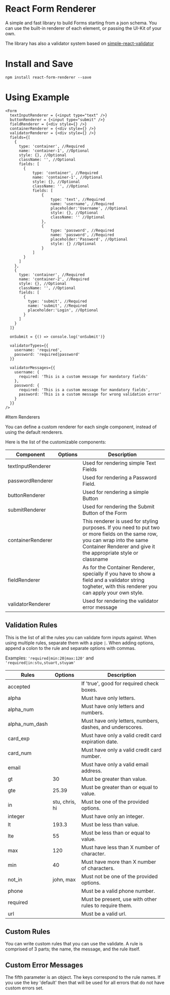 # React Form Renderer

A simple and fast library to build Forms starting from a json schema.
You can use the built-in renderer of each element, or passing the UI-Kit of your own.

The library has also a validator system based on [simple-react-validator](https://github.com/dockwa/simple-react-validator/) 
# Install and Save

```shell
npm install react-form-renderer --save
```

# Using Example
```
<Form
  textInputRenderer = {<input type="text" />}
  buttonRenderer = {<input type="submit" />}
  fieldRenderer = {<div style={} />}
  containerRenderer = {<div style={} />}
  validatorRenderer = {<div style={} />}
  fields={[
    {
      type: 'container', //Required
      name: 'container-1', //Optional
      style: {}, //Optional
      className: '', //Optional
      fields: [
        {
            type: 'container', //Required
            name: 'container-1', //Optional
            style: {}, //Optional
            className: '', //Optional
            fields: [
                {
                    type: 'text', //Required
                    name: 'username', //Required
                    placeholder:'Username', //Optional
                    style: {}, //Optional
                    className: '' //Optional
                },
                {
                    type: 'password', //Required
                    name: 'password', //Required
                    placeholder:'Password', //Optional
                    style: {} //Optional
                }
            ]
        }
      ]
    },
    {
      type: 'container', //Required
      name: 'container-2', //Required
      style: {}, //Optional
      className: '', //Optional
      fields: [
        {
          type: 'submit', //Required
          name: 'submit', //Required
          placeholder:'Login', //Optional
        }
      ]
    } 
  ]}

  onSubmit = {() => console.log('onSubmit')}
    
  validatorTypes={{
    username: 'required',
    password: 'required|password'
  }}

  validatorMessages={{
    username: {
      required: 'This is a custom message for mandatory fields'
    },
    password: {
      required: 'This is a custom message for mandatory fields',
      password: 'This is a custom message for wrong validation error'
    }
  }}
/>
```

#Item Renderers

You can define a custom renderer for each single component, instead of using the default renderers.

Here is the list of the customizable components:

| Component        | Options      | Description                                              |
|------------------|--------------|----------------------------------------------------------|
|textInputRenderer |              | Used for rendering simple Text Fields                    |
|passwordRenderer  |              | Used for rendering a Password Field.                     |
|buttonRenderer    |              | Used for rendering a simple Button                       |
|submitRenderer    |              | Used for rendering the Submit Button of the Form         |
|containerRenderer |              | This renderer is used for styling purposes. If you need to put two or more fields on the same row, you can wrap into the same Container Renderer and give it the appropriate style or classname                       |
|fieldRenderer     |              | As for the Container Renderer, specially if you have to show a field and a validator string togheter, with this renderer you can apply your own style.                |
|validatorRenderer |              | Used for rendering the validator error message           |


## Validation Rules
This is the list of all the rules you can validate form inputs against. 
When using multiple rules, separate them with a pipe `|`. 
When adding options, append a colon to the rule and separate options with commas. 

Examples: `'required|min:20|max:120'` and `'required|in:stu,stuart,stuyam'`

| Rules        | Options      | Description                                              |
|--------------|--------------|----------------------------------------------------------|
|accepted      |              | If 'true', good for required check boxes.                |
|alpha         |              | Must have only letters.                                  |
|alpha_num     |              | Must have only letters and numbers.                      |
|alpha_num_dash|              | Must have only letters, numbers, dashes, and underscores.|
|card_exp      |              | Must have only a valid credit card expiration date.      |
|card_num      |              | Must have only a valid credit card number.               |
|email         |              | Must have only a valid email address.                    |
|gt            |30            | Must be greater than value.                              |
|gte           |25.39         | Must be greater than or equal to value.                  |
|in            |stu, chris, hi| Must be one of the provided options.                     |
|integer       |              | Must have only an integer.                               |
|lt            |193.3         | Must be less than value.                                 |
|lte           |55            | Must be less than or equal to value.                     |
|max           |120           | Must have less than X number of character.               |
|min           |40            | Must have more than X number of characters.              |
|not_in        |john, max     | Must not be one of the provided options.                 |
|phone         |              | Must be a valid phone number.                            |
|required      |              | Must be present, use with other rules to require them.   |
|url           |              | Must be a valid url.                                     |

## Custom Rules
You can write custom rules that you can use the validate. A rule is comprised of 3 parts; the name, the message, and the rule itself.


## Custom Error Messages
The fifth parameter is an object. The keys correspond to the rule names.
If you use the key 'default' then that will be used for all errors that do not have custom errors set.
